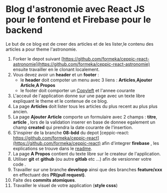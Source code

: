 # Blog d'astronomie avec React JS pour le fontend et Firebase pour le backend

Le but de ce blog est de creer des articles et de les lister,le contenu des articles a pour theme l'astronomie.

1. Forker le depot suivant [https://github.com/formeka/ceppic-react-astronomie](https://github.com/formeka/ceppic-react-astronomie) ensuite travailler en le clonant localement.
2. Vous devez avoir un **header** et un **footer** :
   - le **header** doit compoter un menu avec 3 liens : **Articles**,**Ajouter Article**,**A Propos**
   - le footer doit comporter un [Copyleft](https://fr.wikipedia.org/wiki/Copyleft) et l'annee courante
3. L'acceuil de l'application donne sur une page avec un texte libre expliquant le theme et le contenue de ce blog.
4. La page **Articles** doit lister tous les articles du plus recent au plus plus ancien.
5. La page **Ajouter Article** comporte un formulaire avec 2 champs : **titre**, **article** , lors de la validation inserer en base de donnee egalement un champ **created** qui prendra la date courante de l'insertion.
6. S'inspirer de la branche **08-bdd** du depot [ceppic-react: https://github.com/formeka/ceppic-react](https://github.com/formeka/ceppic-react) afin d'integrer **firebase** , les explications se trouve dans le [readme](https://github.com/formeka/ceppic-react/blob/08-bdd/README.md).
7. La page **A Propos** contient du texte libre sur le createur de l'application.
8. Utiliser **git** et **github** (ou autre **gitlab** etc ...) afin de versionner votre code .
9. Travailler sur une branche **developp** ainsi que des branches **feature/xxx** en effectuant des **PR(pull request)**.
10. Faite des **commits atomiques**.
11. Travailler le visuel de votre application (**style csss**)
